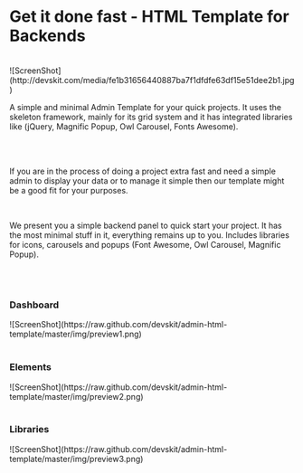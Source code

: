 # Get it done fast - HTML Template for Backends
<br>
![ScreenShot](http://devskit.com/media/fe1b31656440887ba7f1dfdfe63df15e51dee2b1.jpg)
<br>
<p>A simple and minimal Admin Template for your quick projects. It uses the skeleton framework, mainly for its grid system and it has integrated libraries like (jQuery, Magnific Popup, Owl Carousel, Fonts Awesome).</p>
<br><br>
<p>If you are in the process of doing a project extra fast and need a simple admin to display your data or to manage it simple then our template might be a good fit for your purposes.</p>
<br>
<p>We present you a simple backend panel to quick start your project.
It has the most minimal stuff in it, everything remains up to you. Includes libraries for icons, carousels and popups (Font Awesome, Owl Carousel, Magnific Popup).</p>
<br><br>
<h3>Dashboard</h3>
![ScreenShot](https://raw.github.com/devskit/admin-html-template/master/img/preview1.png)
<br><br>
<h3>Elements</h3>
![ScreenShot](https://raw.github.com/devskit/admin-html-template/master/img/preview2.png)
<br><br>
<h3>Libraries</h3>
![ScreenShot](https://raw.github.com/devskit/admin-html-template/master/img/preview3.png)
